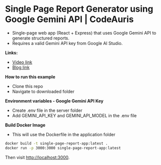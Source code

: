 # Single Page Report Generator using Google Gemini API | CodeAuris
- Single-page web app (React + Express) that uses Google Gemini API to generate structured reports.
- Requires a valid Gemini API key from Google AI Studio.

**Links:**
- [Video link]()
- [Blog link]()

**How to run this example**
- Clone this repo 
- Navigate to downloaded folder

**Environment variables - Google Gemini API Key**
- Create .env file in the server folder
- Add GEMINI_API_KEY and GEMINI_API_MODEL in the .env file

**Build Docker Image**
- This will use the Dockerfile in the application folder
```bash
docker build -t single-page-report-app:latest .
docker run -p 3000:3000 single-page-report-app:latest
```
Then visit [http://localhost:3000](http://localhost:3000).

